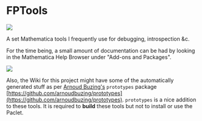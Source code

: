# FPTools

![](icon.png)

 A set Mathematica tools I frequently use for debugging, introspection &c.

For the time being, a small amount of documentation can be had by looking in the Mathematica Help Browser under "Add-ons and Packages".

![](docs.png)

Also, the Wiki for this project might have some of the automatically generated stuff as per [Arnoud Buzing's](https://github.com/arnoudbuzing) `prototypes` package [https://github.com/arnoudbuzing/prototypes](https://github.com/arnoudbuzing/prototypes). `prototypes` is a nice addition to these tools. It is required to **build** these tools but not to install or use the Paclet. 